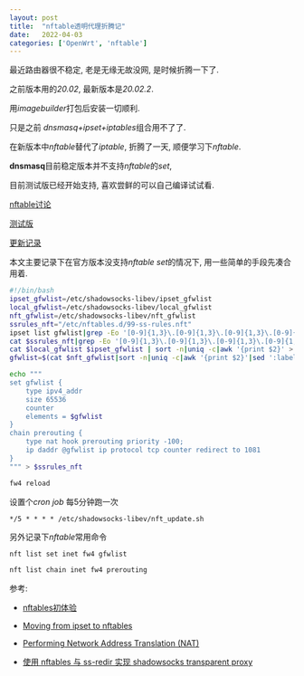```yaml
---
layout: post
title:  "nftable透明代理折腾记"
date:   2022-04-03
categories: ['OpenWrt', 'nftable']
---
```


最近路由器很不稳定, 老是无缘无故没网, 是时候折腾一下了.

之前版本用的*20.02*, 最新版本是*20.02.2*.

用*imagebuilder*打包后安装一切顺利.

只是之前 *dnsmasq+ipset+iptables*组合用不了了.

在新版本中*nftable*替代了*iptable*, 折腾了一天, 顺便学习下*nftable*.

**dnsmasq**目前稳定版本并不支持*nftable*的*set*, 

目前测试版已经开始支持, 喜欢尝鲜的可以自己编译试试看.

[nftable讨论](https://www.mail-archive.com/dnsmasq-discuss@lists.thekelleys.org.uk/msg15278.html)

[测试版](https://thekelleys.org.uk/gitweb/?p=dnsmasq.git;a=commit;h=47aefca5e405b4b6627ef952fdc42e61b1baa770)

[更新记录](https://thekelleys.org.uk/dnsmasq/CHANGELOG)

本文主要记录下在官方版本没支持*nftable set*的情况下, 用一些简单的手段先凑合用着.

```bash
#!/bin/bash
ipset_gfwlist=/etc/shadowsocks-libev/ipset_gfwlist
local_gfwlist=/etc/shadowsocks-libev/local_gfwlist
nft_gfwlist=/etc/shadowsocks-libev/nft_gfwlist
ssrules_nft="/etc/nftables.d/99-ss-rules.nft"
ipset list gfwlist|grep -Eo '[0-9]{1,3}\.[0-9]{1,3}\.[0-9]{1,3}\.[0-9]{1,3}' > $ipset_gfwlist
cat $ssrules_nft|grep -Eo '[0-9]{1,3}\.[0-9]{1,3}\.[0-9]{1,3}\.[0-9]{1,3}' > $local_gfwlist
cat $local_gfwlist $ipset_gfwlist | sort -n|uniq -c|awk '{print $2}' > $nft_gfwlist
gfwlist=$(cat $nft_gfwlist|sort -n|uniq -c|awk '{print $2}'|sed ':label;N;s/\n/, /;b label'|sed 's/$/& }/g'|sed 's/^/{ &/g')

echo """
set gfwlist {
    type ipv4_addr
    size 65536
    counter
    elements = $gfwlist
}
chain prerouting {
    type nat hook prerouting priority -100;
    ip daddr @gfwlist ip protocol tcp counter redirect to 1081
}
""" > $ssrules_nft

fw4 reload
```

设置个*cron job* 每5分钟跑一次
```
*/5 * * * * /etc/shadowsocks-libev/nft_update.sh
```

另外记录下*nftable*常用命令

```bash
nft list set inet fw4 gfwlist

nft list chain inet fw4 prerouting
```

参考:
- [nftables初体验](https://owent.net/2020/2002.html)

- [Moving from ipset to nftables](https://wiki.nftables.org/wiki-nftables/index.php/Moving_from_ipset_to_nftables)

- [Performing Network Address Translation (NAT)](https://wiki.nftables.org/wiki-nftables/index.php/Performing_Network_Address_Translation_(NAT))

- [使用 nftables 与 ss-redir 实现 shadowsocks transparent proxy](http://huntxu.github.io/2015-01-20-shadowsocks-transparent-proxy-with-nft.html)
